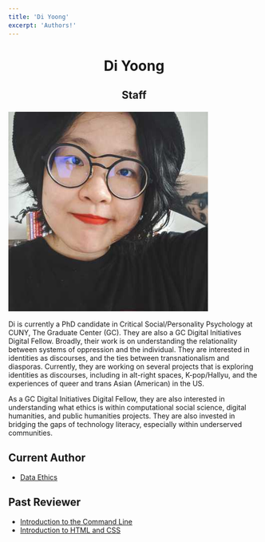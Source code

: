 ```yaml
---
title: 'Di Yoong'
excerpt: 'Authors!'
---
```


# <p style="text-align: center;"> Di Yoong </p>

## <p style="text-align: center;"> Staff </p>

![Di Yoong](/images/authors/di-yoong.jpg)

Di is currently a PhD candidate in Critical Social/Personality Psychology at CUNY, The Graduate Center (GC). They are also a GC Digital Initiatives Digital Fellow. Broadly, their work is on understanding the relationality between systems of oppression and the individual. They are interested in identities as discourses, and the ties between transnationalism and diasporas. Currently, they are working on several projects that is exploring identities as discourses, including in alt-right spaces, K-pop/Hallyu, and the experiences of queer and trans Asian (American) in the US.

As a GC Digital Initiatives Digital Fellow, they are also interested in understanding what ethics is within computational social science, digital humanities, and public humanities projects. They are also invested in bridging the gaps of technology literacy, especially within underserved communities.

## Current Author

- [Data Ethics](https://zweibel.net/DHRI-static/workshops/data-ethics/)

## Past Reviewer

- [Introduction to the Command Line](https://zweibel.net/DHRI-static/workshops/command-line/)
- [Introduction to HTML and CSS](https://zweibel.net/DHRI-static/workshops/html-css/)